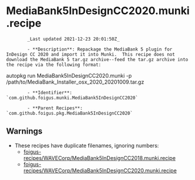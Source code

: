 # MediaBank5InDesignCC2020.munki.recipe

            _Last updated 2021-12-23 20:01:50Z_

            - **Description**: Repackage the MediaBank 5 plugin for InDesign CC 2020 and import it into Munki.  This recipe does not download the MediaBank 5 tar.gz archive--feed the tar.gz archive into the recipe via the following format:

autopkg run MediaBank5InDesignCC2020.munki -p /path/to/MediaBank_Installer_osx_2020_20201009.tar.gz

            - **Identifier**: `com.github.foigus.munki.MediaBank5InDesignCC2020`

            - **Parent Recipes**: `com.github.foigus.pkg.MediaBank5InDesignCC2020`


## Warnings

- These recipes have duplicate filenames, ignoring numbers:
    - [foigus-recipes/WAVECorp/MediaBank5InDesignCC2018.munki.recipe](/autopkg-dupe-tracker/foigus-recipes/WAVECorp/MediaBank5InDesignCC2018.munki.recipe)
    - [foigus-recipes/WAVECorp/MediaBank5InDesignCC2020.munki.recipe](/autopkg-dupe-tracker/foigus-recipes/WAVECorp/MediaBank5InDesignCC2020.munki.recipe)
